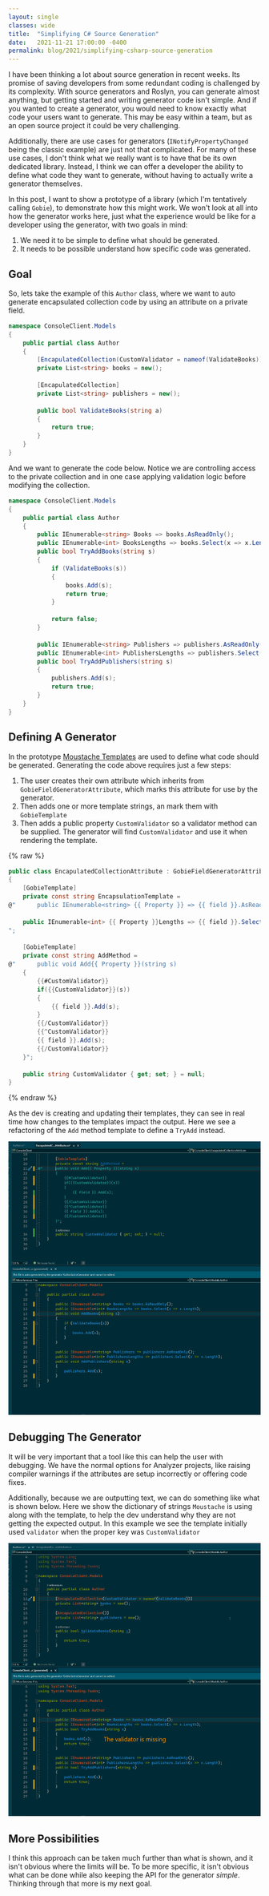 ```yaml
---
layout: single
classes: wide
title:  "Simplifying C# Source Generation"
date:   2021-11-21 17:00:00 -0400
permalink: blog/2021/simplifying-csharp-source-generation
---
```


I have been thinking a lot about source generation in recent weeks. Its promise of saving developers from some redundant coding is challenged by its complexity. With source generators and Roslyn, you can generate almost anything, but getting started and writing generator code isn't simple. And if you wanted to create a generator, you would need to know exactly what code your users want to generate. This may be easy within a team, but as an open source project it could be very challenging.

Additionally, there are use cases for generators (`INotifyPropertyChanged` being the classic example) are just not that complicated. For many of these use cases, I don't think what we really want is to have that be its own dedicated library. Instead, I think we can offer a developer the ability to define what code they want to generate, without having to actually write a generator themselves.

In this post, I want to show a prototype of a library (which I'm tentatively calling `Gobie`), to demonstrate how this might work. We won't look at all into how the generator works here, just what the experience would be like for a developer using the generator, with two goals in mind:

1. We need it to be simple to define what should be generated.
2. It needs to be possible understand how specific code was generated.

## Goal

So, lets take the example of this `Author` class, where we want to auto generate encapsulated collection code by using an attribute on a private field. 

``` csharp
namespace ConsoleClient.Models
{
    public partial class Author
    {
        [EncapulatedCollection(CustomValidator = nameof(ValidateBooks))]
        private List<string> books = new();

        [EncapulatedCollection]
        private List<string> publishers = new();

        public bool ValidateBooks(string a)
        {
            return true;
        }
    }
}
```

And we want to generate the code below. Notice we are controlling access to the private collection and in one case applying validation logic before modifying the collection. 

``` csharp
namespace ConsoleClient.Models
{
    public partial class Author
    {
        public IEnumerable<string> Books => books.AsReadOnly();
        public IEnumerable<int> BooksLengths => books.Select(x => x.Length);
        public bool TryAddBooks(string s)
        {
            if (ValidateBooks(s))
            {
                books.Add(s);
                return true;
            }

            return false;
        }

        public IEnumerable<string> Publishers => publishers.AsReadOnly();
        public IEnumerable<int> PublishersLengths => publishers.Select(x => x.Length);
        public bool TryAddPublishers(string s)
        {
            publishers.Add(s);
            return true;
        }
    }
}
```

## Defining A Generator

In the prototype [Moustache Templates](https://mustache.github.io/mustache.5.html) are used to define what code should be generated. Generating the code above requires just a few steps:

1. The user creates their own attribute which inherits from `GobieFieldGeneratorAttribute`, which marks this attribute for use by the generator.
2. Then adds one or more template strings, an mark them with `GobieTemplate`
3. Then adds a public property `CustomValidator` so a validator method can be supplied. The generator will find `CustomValidator` and use it when rendering the template.


{% raw %}
``` csharp
public class EncapulatedCollectionAttribute : GobieFieldGeneratorAttribute
{
    [GobieTemplate]
    private const string EncapsulationTemplate =
@"      public IEnumerable<string> {{ Property }} => {{ field }}.AsReadOnly();

    public IEnumerable<int> {{ Property }}Lengths => {{ field }}.Select(x => x.Length);
";

    [GobieTemplate]
    private const string AddMethod =
@"      public void Add{{ Property }}(string s)
    {
        {{#CustomValidator}}
        if({{CustomValidator}}(s))
        {
            {{ field }}.Add(s);
        }
        {{/CustomValidator}}
        {{^CustomValidator}}
        {{ field }}.Add(s);
        {{/CustomValidator}}
    }";

    public string CustomValidator { get; set; } = null;
}
```
{% endraw %}

As the dev is creating and updating their templates, they can see in real time how changes to the templates impact the output. Here we see a refactoring of the `Add` method template to define a  `TryAdd` instead.

![](/images/2021/simplifying-source-generation/template-update.gif)

## Debugging The Generator

It will be very important that a tool like this can help the user with debugging. We have the normal options for Analyzer projects, like raising compiler warnings if the attributes are setup incorrectly or offering code fixes.  

Additionally, because we are outputting text, we can do something like what is shown below. Here we show the dictionary of strings `Moustache` is using along with the template, to help the dev understand why they are not getting the expected output. In this example we see the template initially used `validator` when the proper key was `CustomValidator`

![](/images/2021/simplifying-source-generation/debug-template-issue.gif)

## More Possibilities

I think this approach can be taken much further than what is shown, and it isn't obvious where the limits will be. To be more specific, it isn't obvious what can be done while also keeping the API for the generator *simple*. Thinking through that more is my next goal.
